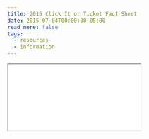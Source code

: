 ```yaml
---
title: 2015 Click It or Ticket Fact Sheet
date: 2015-07-04T00:00:00-05:00
read_more: false
tags:
  - resources
  - information
---
```

<iframe src="/static/img/pdf/2015_click_it_or_ticket_fact_sheet.pdf"></iframe>
